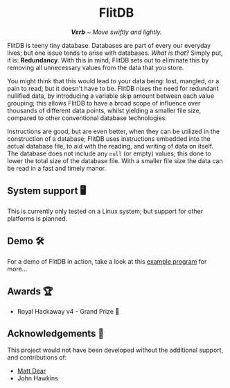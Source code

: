 <h1 align="center">FlitDB</h1>

<p align="center"><i><b>Verb</b> ~ Move swiftly and lightly.</i></p>
</center>

FlitDB is teeny tiny database. Databases are part of every our everyday lives; but one issue tends to arise with databases. *What is that?* Simply put, it is: **Redundancy**. With this in mind, FlitDB sets out to eliminate this by removing all unnecessary values from the data that you store.

You might think that this would lead to your data being: lost, mangled, or a pain to read; but it doesn't have to be. FlitDB nixes the need for redundant nullified data, by introducing a variable skip amount between each value grouping; this allows FlitDB to have a broad scope of influence over thousands of different data points, whilst yielding a smaller file size, compared to other conventional database technologies.

Instructions are good, but are even better, when they can be utilized in the construction of a database; FlitDB uses instructions embedded into the actual database file, to aid with the reading, and writing of data on itself. The database does not include any `null` (or empty) values; this done to lower the total size of the database file. With a smaller file size the data can be read in a fast and timely manor.

## System support 🖥️
This is currently only tested on a Linux system; but support for other platforms is planned.

## Demo 🛠️
For a demo of FlitDB in action, take a look at this [example program](demo/README.md) for more...

## Awards 🏆
 - Royal Hackaway v4 - Grand Prize 🥇

## Acknowledgements 🤝
This project would not have been developed without the additional support, and contributions of:

 - [Matt Dear](https://github.com/mattdear)
 - John Hawkins